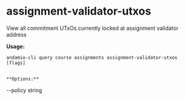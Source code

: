 # assignment-validator-utxos
View all commitment UTxOs currently locked at assignment validator address



**Usage:**
```
andamio-cli query course assignments assignment-validator-utxos [flags]

```


```

**Options:**
```
--policy string
```



